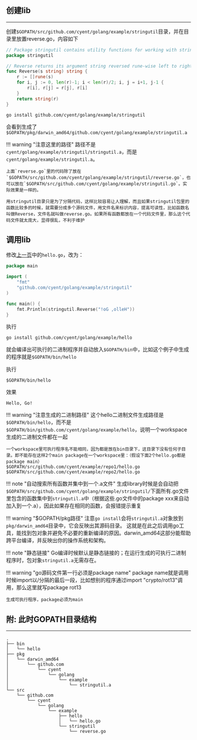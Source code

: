 ## **创建lib**

---

创建`$GOPATH/src/github.com/cyent/golang/example/stringutil`目录，并在目录里放置reverse.go，内容如下

```go
// Package stringutil contains utility functions for working with strings.
package stringutil

// Reverse returns its argument string reversed rune-wise left to right.
func Reverse(s string) string {
	r := []rune(s)
	for i, j := 0, len(r)-1; i < len(r)/2; i, j = i+1, j-1 {
		r[i], r[j] = r[j], r[i]
	}
	return string(r)
}
```

```text
go install github.com/cyent/golang/example/stringutil
```

会看到生成了`$GOPATH/pkg/darwin_amd64/github.com/cyent/golang/example/stringutil.a`

!!! warning "注意这里的路径"
	路径不是`cyent/golang/example/stringutil/stringutil.a`，而是`cyent/golang/example/stringutil.a`。

	上面`reverse.go`里的代码除了放在`$GOPATH/src/github.com/cyent/golang/example/stringutil/reverse.go`，也可以放在`$GOPATH/src/github.com/cyent/golang/example/stringutil.go`。实际效果是一样的。

	用stringutil目录只是为了分隔代码，这样比较容易让人理解，而且如果stringutil包里的函数比较多的时候，就需要分成多个源码文件，用文件名来标识内容，提高可读性，比如函数名叫做Reverse，文件名就叫做reverse.go。如果所有函数都放在一个代码文件里，那么这个代码文件就太庞大，显得很乱，不利于维护

## **调用lib**

修改[上一页](./../../organization/helloworld/#hello-world)中的`hello.go`，改为：

```go
package main

import (
	"fmt"
	"github.com/cyent/golang/example/stringutil"
)

func main() {
	fmt.Println(stringutil.Reverse("!oG ,olleH"))
}
```

执行

```text
go install github.com/cyent/golang/example/hello
```

就会编译出可执行的二进制程序并自动放入`$GOPATH/bin`中，比如这个例子中生成的程序就是`$GOPATH/bin/hello`

执行

```text
$GOPATH/bin/hello
```

效果

```text
Hello, Go!
```

!!! warning "注意生成的二进制路径"
	这个hello二进制文件生成路径是`$GOPATH/bin/hello`，而不是`$GOPATH/bin/github.com/cyent/golang/example/hello`，说明一个workspace生成的二进制文件都在一起

	一个workspace里可执行程序名不能相同，因为都是放在bin目录下，这目录下没有任何子目录。即不能存在这样2个main package在一个workspace里：（假设下面2个hello.go都是package main）
	$GOPATH/src/github.com/cyent/example/repo1/hello.go
	$GOPATH/src/github.com/cyent/example/repo2/hello.go

!!! note "自动搜索所有函数并集中到一个.a文件"
	生成library时候是会自动把`$GOPATH/src/github.com/cyent/golang/example/stringutil/`下面所有.go文件里包含的函数集中到`stringutil.a`中（根据这些.go文件中的package xxx来自动加入到一个.a），因此如果存在相同的函数，会报错提示重复

!!! warning "$GOPATH/pkg路径"
	注意`go install`会将`stringutil.a`对象放到`pkg/darwin_amd64`目录中，它会反映出其源码目录。 这就是在此之后调用go工具，能找到包对象并避免不必要的重新编译的原因。darwin_amd64这部分能帮助跨平台编译，并反映出你的操作系统和架构。

!!! note "静态链接"
	Go编译时候默认是静态链接的；在运行生成的可执行二进制程序时，包对象`stringutil.a`无需存在。

!!! warning "go源码文件第一行必须是package name"
	package name就是调用时候import以/分隔的最后一段，比如想别的程序通过import "crypto/rot13"调用，那么这里就写package rot13

	生成可执行程序，package必须为main

## **附: 此时GOPATH目录结构**

---

```text
.
├── bin
│   └── hello
├── pkg
│   └── darwin_amd64
│       └── github.com
│           └── cyent
│               └── golang
│                   └── example
│                       └── stringutil.a
└── src
    └── github.com
        └── cyent
            └── golang
                └── example
                    ├── hello
                    │   └── hello.go
                    └── stringutil
                        └── reverse.go
```

